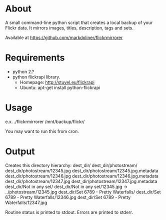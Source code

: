 About
=====
A small command-line python script that creates a local backup of your
Flickr data.  It mirrors images, titles, description, tags and sets.

Available at https://github.com/markdoliner/flickrmirrorer



Requirements
============
* python 2.?
* python flickrapi library.
  * Homepage: http://stuvel.eu/flickrapi
  * Ubuntu: apt-get install python-flickrapi



Usage
=====
e.x. ./flickrmirrorer /mnt/backup/flickr/

You may want to run this from cron.



Output
======
Creates this directory hierarchy:
    dest_dir/
    dest_dir/photostream/
    dest_dir/photostream/12345.jpg
    dest_dir/photostream/12345.jpg.metadata
    dest_dir/photostream/12346.jpg
    dest_dir/photostream/12346.jpg.metadata
    dest_dir/photostream/12347.jpg
    dest_dir/photostream/12347.jpg.metadata
    dest_dir/Not in any set/
    dest_dir/Not in any set/12345.jpg -> ../photostream/12345.jpg
    dest_dir/Set 6789 - Pretty Waterfalls/
    dest_dir/Set 6789 - Pretty Waterfalls/12346.jpg
    dest_dir/Set 6789 - Pretty Waterfalls/12347.jpg

Routine status is printed to stdout.
Errors are printed to stderr.
